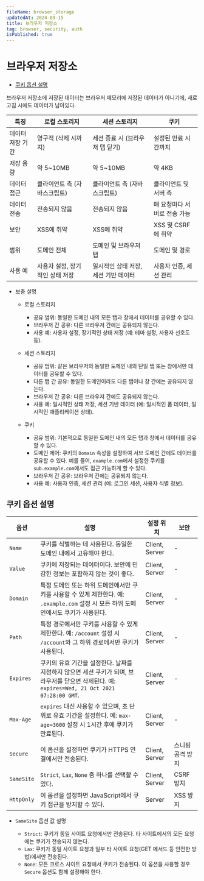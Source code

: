 ```yaml
---
fileName: browser_storage
updatedAt: 2024-09-15
title: 브라우저 저장소
tag: browser, security, auth
isPublished: true
---
```


# 브라우저 저장소

- [쿠키 옵션 설명](#쿠키-옵션-설명)

브라우저 저장소에 저장된 데이터는 브라우저 메모리에 저장된 데이터가 아니기에, 새로고침 시에도 데이터가 남아있다.

| 특징             | 로컬 스토리지                   | 세션 스토리지                        | 쿠키                         |
| ---------------- | ------------------------------- | ------------------------------------ | ---------------------------- |
| 데이터 저장 기간 | 영구적 (삭제 시까지)            | 세션 종료 시 (브라우저 탭 닫기)      | 설정된 만료 시간까지         |
| 저장 용량        | 약 5~10MB                       | 약 5~10MB                            | 약 4KB                       |
| 데이터 접근      | 클라이언트 측 (자바스크립트)    | 클라이언트 측 (자바스크립트)         | 클라이언트 및 서버 측        |
| 데이터 전송      | 전송되지 않음                   | 전송되지 않음                        | 매 요청마다 서버로 전송 가능 |
| 보안             | XSS에 취약                      | XSS에 취약                           | XSS 및 CSRF에 취약           |
| 범위             | 도메인 전체                     | 도메인 및 브라우저 탭                | 도메인 및 경로               |
| 사용 예          | 사용자 설정, 장기적인 상태 저장 | 일시적인 상태 저장, 세션 기반 데이터 | 사용자 인증, 세션 관리       |

- 보충 설명

  - 로컬 스토리지

    - 공유 범위: 동일한 도메인 내의 모든 탭과 창에서 데이터를 공유할 수 있다.
    - 브라우저 간 공유: 다른 브라우저 간에는 공유되지 않는다.
    - 사용 예: 사용자 설정, 장기적인 상태 저장 (예: 테마 설정, 사용자 선호도 등).

  - 세션 스토리지

    - 공유 범위: 같은 브라우저의 동일한 도메인 내의 단일 탭 또는 창에서만 데이터를 공유할 수 있다.
    - 다른 탭 간 공유: 동일한 도메인이라도 다른 탭이나 창 간에는 공유되지 않는다.
    - 브라우저 간 공유: 다른 브라우저 간에도 공유되지 않는다.
    - 사용 예: 일시적인 상태 저장, 세션 기반 데이터 (예: 일시적인 폼 데이터, 일시적인 애플리케이션 상태).

  - 쿠키

    - 공유 범위: 기본적으로 동일한 도메인 내의 모든 탭과 창에서 데이터를 공유할 수 있다.
    - 도메인 제어: 쿠키의 `Domain` 속성을 설정하여 서브 도메인 간에도 데이터를 공유할 수 있다. 예를 들어, `example.com`에서 설정한 쿠키를 `sub.example.com`에서도 접근 가능하게 할 수 있다.
    - 브라우저 간 공유: 브라우저 간에는 공유되지 않는다.
    - 사용 예: 사용자 인증, 세션 관리 (예: 로그인 세션, 사용자 식별 정보).

## 쿠키 옵션 설명

| 옵션       | 설명                                                                                                                                           | 설정 위치      | 보안             |
| ---------- | ---------------------------------------------------------------------------------------------------------------------------------------------- | -------------- | ---------------- |
| `Name`     | 쿠키를 식별하는 데 사용된다. 동일한 도메인 내에서 고유해야 한다.                                                                               | Client, Server | -                |
| `Value`    | 쿠키에 저장되는 데이터이다. 보안에 민감한 정보는 포함하지 않는 것이 좋다.                                                                      | Client, Server | -                |
| `Domain`   | 특정 도메인 또는 하위 도메인에서만 쿠키를 사용할 수 있게 제한한다. 예: `.example.com` 설정 시 모든 하위 도메인에서도 쿠키가 사용된다.          | Client, Server | -                |
| `Path`     | 특정 경로에서만 쿠키를 사용할 수 있게 제한한다. 예: `/account` 설정 시 `/account`와 그 하위 경로에서만 쿠키가 사용된다.                        | Client, Server | -                |
| `Expires`  | 쿠키의 유효 기간을 설정한다. 날짜를 지정하지 않으면 세션 쿠키가 되며, 브라우저를 닫으면 삭제된다. 예: `expires=Wed, 21 Oct 2021 07:28:00 GMT`. | Client, Server | -                |
| `Max-Age`  | `expires` 대신 사용할 수 있으며, 초 단위로 유효 기간을 설정한다. 예: `max-age=3600` 설정 시 1시간 후에 쿠키가 만료된다.                        | Client, Server | -                |
| `Secure`   | 이 옵션을 설정하면 쿠키가 HTTPS 연결에서만 전송된다.                                                                                           | Client, Server | 스니핑 공격 방지 |
| `SameSite` | `Strict`, `Lax`, `None` 중 하나를 선택할 수 있다.                                                                                              | Client, Server | CSRF 방지        |
| `HttpOnly` | 이 옵션을 설정하면 JavaScript에서 쿠키 접근을 방지할 수 있다.                                                                                  | Server         | XSS 방지         |

- `SameSite` 옵션 값 설명

  - `Strict`: 쿠키가 동일 사이트 요청에서만 전송된다. 타 사이트에서의 모든 요청에는 쿠키가 전송되지 않는다.
  - `Lax`: 쿠키가 동일 사이트 요청과 일부 타 사이트 요청(GET 메서드 등 안전한 방법)에서만 전송된다.
  - `None`: 모든 크로스 사이트 요청에서 쿠키가 전송된다. 이 옵션을 사용할 경우 `Secure` 옵션도 함께 설정해야 한다.
